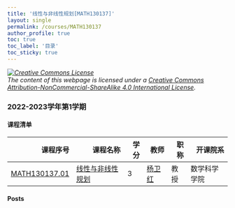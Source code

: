 ```yaml
---
title: '线性与非线性规划[MATH130137]'
layout: single
permalink: /courses/MATH130137
author_profile: true
toc: true
toc_label: '目录'
toc_sticky: true
---
```



<div class='notice--warning'>
	<p><i><a rel='license' href='http://creativecommons.org/licenses/by-nc-sa/4.0/'><img alt='Creative Commons License' style='border-width:0' src='https://i.creativecommons.org/l/by-nc-sa/4.0/88x31.png' /></a><br /> The content of this webpage is licensed under a <a rel='license' href='http://creativecommons.org/licenses/by-nc-sa/4.0/'>Creative Commons Attribution-NonCommercial-ShareAlike 4.0 International License</a>.</i></p>
</div>

### 2022-2023学年第1学期


#### 课程清单

<div style='text-align: center;' id='MATH130137_2223F'> <table id='MATH130137_2223F_table'>
  <thead>
    <tr style="text-align: right;">
      <th>课程序号</th>
      <th>课程名称</th>
      <th>学分</th>
      <th>教师</th>
      <th>职称</th>
      <th>开课院系</th>
    </tr>
  </thead>
  <tbody>
    <tr>
      <td><a href='https://fdu-math.github.io/courses/class-id/MATH130137-01'>MATH130137.01</a></td>
      <td><a href='https://fdu-math.github.io/courses/MATH130137'>线性与非线性规划</a></td>
      <td>3</td>
      <td><a href='https://fdu-math.github.io/teachers/杨卫红'>杨卫红</a></td>
      <td>教授</td>
      <td>数学科学学院</td>
    </tr>
  </tbody>
</table></div>

#### Posts

